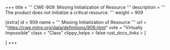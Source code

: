 +++
title = '''
CWE-909: Missing Initialization of Resource
'''
description	= '''
The product does not initialize a critical resource.
'''
weight = 909

[extra]
id = 909
name = '''
Missing Initialization of Resource
'''
url = "https://cwe.mitre.org/data/definitions/909.html"
vote = "Virtually Impossible"
class = "Class"
clippy_helps = false
rust_docs_links = [
	
]
+++
